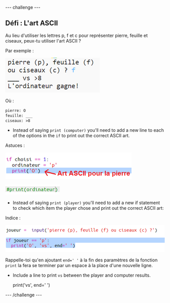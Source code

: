 \--- challenge \---

## Défi : L'art ASCII

Au lieu d'utiliser les lettres p, f et c pour représenter pierre, feuille et ciseaux, peux-tu utiliser l'art ASCII ?

Par exemple :

![capture d'écran](images/rps-ascii-challenge.png)

Où :

    pierre: O
    feuille: ___
    ciseaux: >8
    

+ Instead of saying `print (computer)` you'll need to add a new line to each of the options in the `if` to print out the correct ASCII art. 

Astuces :

![capture d'écran](images/rps-ascii-rock.png)

![capture d'écran](images/rps-comment-computer.png)

+ Instead of saying `print (player)` you'll need to add a new if statement to check which item the player chose and print out the correct ASCII art:

Indice :

![capture d'écran](images/rps-player-ascii.png)

Rappelle-toi qu'en ajoutant `end=' '` à la fin des paramètres de la fonction `print` la fera se terminer par un espace à la place d'une nouvelle ligne.

+ Include a line to print `vs` between the player and computer results.

    print('vs', end=' ')
    

\--- /challenge \---